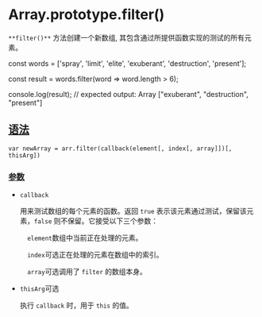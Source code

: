 # Array.prototype.filter()

`**filter()**` 方法创建一个新数组, 其包含通过所提供函数实现的测试的所有元素。 

const words = ['spray', 'limit', 'elite', 'exuberant', 'destruction', 'present'];

const result = words.filter(word => word.length > 6);

console.log(result);
// expected output: Array ["exuberant", "destruction", "present"]

## [语法](https://developer.mozilla.org/zh-CN/docs/Web/JavaScript/Reference/Global_Objects/Array/filter#语法)

```
var newArray = arr.filter(callback(element[, index[, array]])[, thisArg])
```

### [参数](https://developer.mozilla.org/zh-CN/docs/Web/JavaScript/Reference/Global_Objects/Array/filter#参数)

- `callback`

  用来测试数组的每个元素的函数。返回 `true` 表示该元素通过测试，保留该元素，`false` 则不保留。它接受以下三个参数：

    `  element`数组中当前正在处理的元素。

    `  index`可选正在处理的元素在数组中的索引。

    `  array`可选调用了 `filter` 的数组本身。

- `thisArg`可选

  执行 `callback` 时，用于 `this` 的值。

